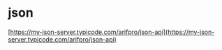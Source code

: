 # json

[https://my-json-server.typicode.com/arifpro/json-api](https://my-json-server.typicode.com/arifpro/json-api)
